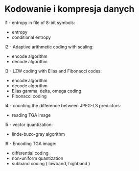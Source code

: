 # Kodowanie i kompresja danych

l1 - entropy in file of 8-bit symbols:
- entropy
- conditional entropy

l2 - Adaptive arithmetic coding with scaling:
- encode algorithm
- decode algorithm

l3 - LZW coding with Elias and Fibonacci codes:
- encode algorithm
- decode algorithm
- Elias gamma, delta, omega coding
- Fibonacci coding

l4 - counting the difference between JPEG-LS predictors:
- reading TGA image

l5 - vector quantization:
- linde-buzo-gray algorithm

l6 - Encoding TGA image:
- differential coding
- non-uniform quantization
- subband coding ( lowband, highband )
  
